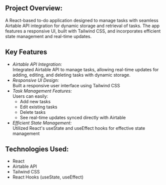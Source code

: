 ## Project Overview:
A React-based to-do application designed to manage tasks with seamless Airtable API integration for dynamic storage and retrieval of tasks. The app features a responsive UI, built with Tailwind CSS, and incorporates efficient state management and real-time updates.

## Key Features
* _Airtable API Integration:_  </br>
Integrated Airtable API to manage tasks, allowing real-time updates for adding, editing, and deleting tasks with dynamic storage.
* _Responsive UI Design:_ </br>
Built a responsive user interface using Tailwind CSS
* _Task Management Features:_  </br>
  Users can easily:
    * Add new tasks
    * Edit existing tasks
    * Delete tasks
    * See real-time updates synced directly with Airtable
* _Efficient State Management:_  </br>
  Utilized React's useState and useEffect hooks for effective state management

## Technologies Used:
* React 
* Airtable API 
* Tailwind CSS 
* React Hooks (useState, useEffect) 



